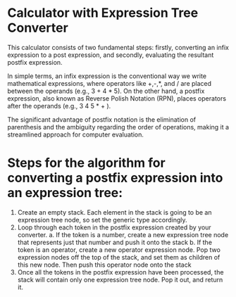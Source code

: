 # Calculator with Expression Tree Converter
This calculator consists of two fundamental steps: firstly, converting an infix expression to a post expression, and secondly, evaluating the resultant postfix expression.

In simple terms, an infix expression is the conventional way we write mathematical expressions, where operators like +,-,*, and / are placed between the operands (e.g., 3 + 4 * 5). 
On the other hand, a postfix expression, also known as Reverse Polish Notation (RPN), places operators after the operands (e.g., 3 4 5 * + ). 

The significant advantage of postfix notation is the elimination of parenthesis and the ambiguity regarding the order of operations, making it a streamlined approach for computer evaluation.

# Steps for the algorithm for converting a postfix expression into an expression tree:
1. Create an empty stack. Each element in the stack is going to be an expression tree node, so set the generic type accordingly.
2. Loop through each token in the postfix expression created by your converter.
a. If the token is a number, create a new expression tree node that represents just that number and push it onto the stack
b. If the token is an operator, create a new operator expression node. Pop two expression nodes off the top of the stack, and set them as children of this new node. Then push this operator node onto the stack
3. Once all the tokens in the postfix expression have been processed, the stack will contain only one expression tree node. Pop it out, and return it.
